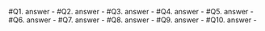 #Q1. answer - 
#Q2. answer - 
#Q3. answer - 
#Q4. answer - 
#Q5. answer - 
#Q6. answer - 
#Q7. answer - 
#Q8. answer - 
#Q9. answer - 
#Q10. answer - 
